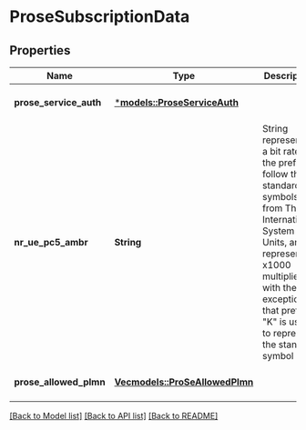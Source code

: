 # ProseSubscriptionData

## Properties
Name | Type | Description | Notes
------------ | ------------- | ------------- | -------------
**prose_service_auth** | [***models::ProseServiceAuth**](ProseServiceAuth.md) |  | [optional] [default to None]
**nr_ue_pc5_ambr** | **String** | String representing a bit rate; the prefixes follow the standard symbols from The International System of Units, and represent x1000 multipliers, with the exception that prefix \"K\" is used to represent the standard symbol \"k\".  | [optional] [default to None]
**prose_allowed_plmn** | [**Vec<models::ProSeAllowedPlmn>**](ProSeAllowedPlmn.md) |  | [optional] [default to None]

[[Back to Model list]](../README.md#documentation-for-models) [[Back to API list]](../README.md#documentation-for-api-endpoints) [[Back to README]](../README.md)


